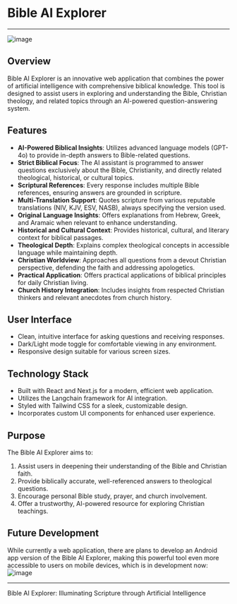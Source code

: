# Bible AI Explorer
---
![image](https://github.com/user-attachments/assets/dc4669ea-d3fe-40e0-9210-fef9814acad4)


## Overview

Bible AI Explorer is an innovative web application that combines the power of artificial intelligence with comprehensive biblical knowledge. This tool is designed to assist users in exploring and understanding the Bible, Christian theology, and related topics through an AI-powered question-answering system.

## Features

- **AI-Powered Biblical Insights**: Utilizes advanced language models (GPT-4o) to provide in-depth answers to Bible-related questions.
- **Strict Biblical Focus**: The AI assistant is programmed to answer questions exclusively about the Bible, Christianity, and directly related theological, historical, or cultural topics.
- **Scriptural References**: Every response includes multiple Bible references, ensuring answers are grounded in scripture.
- **Multi-Translation Support**: Quotes scripture from various reputable translations (NIV, KJV, ESV, NASB), always specifying the version used.
- **Original Language Insights**: Offers explanations from Hebrew, Greek, and Aramaic when relevant to enhance understanding.
- **Historical and Cultural Context**: Provides historical, cultural, and literary context for biblical passages.
- **Theological Depth**: Explains complex theological concepts in accessible language while maintaining depth.
- **Christian Worldview**: Approaches all questions from a devout Christian perspective, defending the faith and addressing apologetics.
- **Practical Application**: Offers practical applications of biblical principles for daily Christian living.
- **Church History Integration**: Includes insights from respected Christian thinkers and relevant anecdotes from church history.

## User Interface

- Clean, intuitive interface for asking questions and receiving responses.
- Dark/Light mode toggle for comfortable viewing in any environment.
- Responsive design suitable for various screen sizes.

## Technology Stack

- Built with React and Next.js for a modern, efficient web application.
- Utilizes the Langchain framework for AI integration.
- Styled with Tailwind CSS for a sleek, customizable design.
- Incorporates custom UI components for enhanced user experience.

## Purpose

The Bible AI Explorer aims to:

1. Assist users in deepening their understanding of the Bible and Christian faith.
2. Provide biblically accurate, well-referenced answers to theological questions.
3. Encourage personal Bible study, prayer, and church involvement.
4. Offer a trustworthy, AI-powered resource for exploring Christian teachings.

## Future Development

While currently a web application, there are plans to develop an Android app version of the Bible AI Explorer, making this powerful tool even more accessible to users on mobile devices, which is in development now:
![image](https://github.com/user-attachments/assets/167eb7ad-18cb-439f-8e10-7db0dac8d7e2)


---

Bible AI Explorer: Illuminating Scripture through Artificial Intelligence
